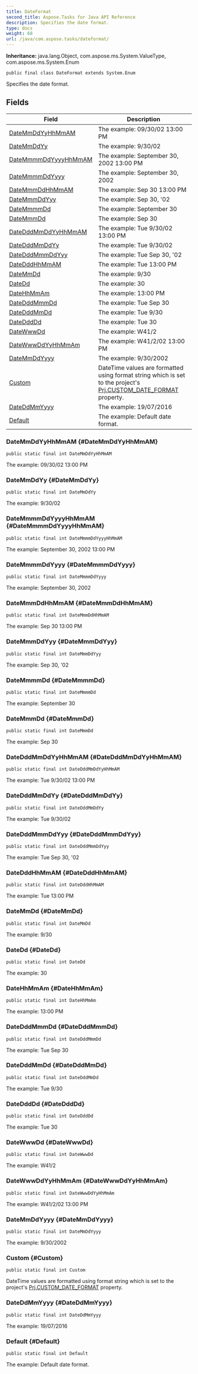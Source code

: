 ```yaml
---
title: DateFormat
second_title: Aspose.Tasks for Java API Reference
description: Specifies the date format.
type: docs
weight: 68
url: /java/com.aspose.tasks/dateformat/
---
```


**Inheritance:**
java.lang.Object, com.aspose.ms.System.ValueType, com.aspose.ms.System.Enum
```
public final class DateFormat extends System.Enum
```

Specifies the date format.
## Fields

| Field | Description |
| --- | --- |
| [DateMmDdYyHhMmAM](#DateMmDdYyHhMmAM) | The example: 09/30/02 13:00 PM |
| [DateMmDdYy](#DateMmDdYy) | The example: 9/30/02 |
| [DateMmmmDdYyyyHhMmAM](#DateMmmmDdYyyyHhMmAM) | The example: September 30, 2002 13:00 PM |
| [DateMmmmDdYyyy](#DateMmmmDdYyyy) | The example: September 30, 2002 |
| [DateMmmDdHhMmAM](#DateMmmDdHhMmAM) | The example: Sep 30 13:00 PM |
| [DateMmmDdYyy](#DateMmmDdYyy) | The example: Sep 30, '02 |
| [DateMmmmDd](#DateMmmmDd) | The example: September 30 |
| [DateMmmDd](#DateMmmDd) | The example: Sep 30 |
| [DateDddMmDdYyHhMmAM](#DateDddMmDdYyHhMmAM) | The example: Tue 9/30/02 13:00 PM |
| [DateDddMmDdYy](#DateDddMmDdYy) | The example: Tue 9/30/02 |
| [DateDddMmmDdYyy](#DateDddMmmDdYyy) | The example: Tue Sep 30, '02 |
| [DateDddHhMmAM](#DateDddHhMmAM) | The example: Tue 13:00 PM |
| [DateMmDd](#DateMmDd) | The example: 9/30 |
| [DateDd](#DateDd) | The example: 30 |
| [DateHhMmAm](#DateHhMmAm) | The example: 13:00 PM |
| [DateDddMmmDd](#DateDddMmmDd) | The example: Tue Sep 30 |
| [DateDddMmDd](#DateDddMmDd) | The example: Tue 9/30 |
| [DateDddDd](#DateDddDd) | The example: Tue 30 |
| [DateWwwDd](#DateWwwDd) | The example: W41/2 |
| [DateWwwDdYyHhMmAm](#DateWwwDdYyHhMmAm) | The example: W41/2/02 13:00 PM |
| [DateMmDdYyyy](#DateMmDdYyyy) | The example: 9/30/2002 |
| [Custom](#Custom) | DateTime values are formatted using format string which is set to the project's [Prj.CUSTOM\_DATE\_FORMAT](../../com.aspose.tasks/prj\#CUSTOM-DATE-FORMAT) property. |
| [DateDdMmYyyy](#DateDdMmYyyy) | The example: 19/07/2016 |
| [Default](#Default) | The example: Default date format. |
### DateMmDdYyHhMmAM {#DateMmDdYyHhMmAM}
```
public static final int DateMmDdYyHhMmAM
```


The example: 09/30/02 13:00 PM

### DateMmDdYy {#DateMmDdYy}
```
public static final int DateMmDdYy
```


The example: 9/30/02

### DateMmmmDdYyyyHhMmAM {#DateMmmmDdYyyyHhMmAM}
```
public static final int DateMmmmDdYyyyHhMmAM
```


The example: September 30, 2002 13:00 PM

### DateMmmmDdYyyy {#DateMmmmDdYyyy}
```
public static final int DateMmmmDdYyyy
```


The example: September 30, 2002

### DateMmmDdHhMmAM {#DateMmmDdHhMmAM}
```
public static final int DateMmmDdHhMmAM
```


The example: Sep 30 13:00 PM

### DateMmmDdYyy {#DateMmmDdYyy}
```
public static final int DateMmmDdYyy
```


The example: Sep 30, '02

### DateMmmmDd {#DateMmmmDd}
```
public static final int DateMmmmDd
```


The example: September 30

### DateMmmDd {#DateMmmDd}
```
public static final int DateMmmDd
```


The example: Sep 30

### DateDddMmDdYyHhMmAM {#DateDddMmDdYyHhMmAM}
```
public static final int DateDddMmDdYyHhMmAM
```


The example: Tue 9/30/02 13:00 PM

### DateDddMmDdYy {#DateDddMmDdYy}
```
public static final int DateDddMmDdYy
```


The example: Tue 9/30/02

### DateDddMmmDdYyy {#DateDddMmmDdYyy}
```
public static final int DateDddMmmDdYyy
```


The example: Tue Sep 30, '02

### DateDddHhMmAM {#DateDddHhMmAM}
```
public static final int DateDddHhMmAM
```


The example: Tue 13:00 PM

### DateMmDd {#DateMmDd}
```
public static final int DateMmDd
```


The example: 9/30

### DateDd {#DateDd}
```
public static final int DateDd
```


The example: 30

### DateHhMmAm {#DateHhMmAm}
```
public static final int DateHhMmAm
```


The example: 13:00 PM

### DateDddMmmDd {#DateDddMmmDd}
```
public static final int DateDddMmmDd
```


The example: Tue Sep 30

### DateDddMmDd {#DateDddMmDd}
```
public static final int DateDddMmDd
```


The example: Tue 9/30

### DateDddDd {#DateDddDd}
```
public static final int DateDddDd
```


The example: Tue 30

### DateWwwDd {#DateWwwDd}
```
public static final int DateWwwDd
```


The example: W41/2

### DateWwwDdYyHhMmAm {#DateWwwDdYyHhMmAm}
```
public static final int DateWwwDdYyHhMmAm
```


The example: W41/2/02 13:00 PM

### DateMmDdYyyy {#DateMmDdYyyy}
```
public static final int DateMmDdYyyy
```


The example: 9/30/2002

### Custom {#Custom}
```
public static final int Custom
```


DateTime values are formatted using format string which is set to the project's [Prj.CUSTOM\_DATE\_FORMAT](../../com.aspose.tasks/prj\#CUSTOM-DATE-FORMAT) property.

### DateDdMmYyyy {#DateDdMmYyyy}
```
public static final int DateDdMmYyyy
```


The example: 19/07/2016

### Default {#Default}
```
public static final int Default
```


The example: Default date format.


